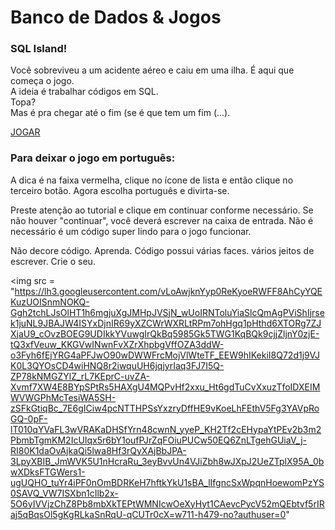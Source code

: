 # Banco de Dados & Jogos

### SQL Island!
Você sobreviveu a um acidente aéreo e caiu em uma ilha. É aqui que começa o jogo. <br>
A ideia é trabalhar códigos em SQL. <br>
Topa?<br>
Mas é pra chegar até o fim (se é que tem um fim (...).<br>

<a href="https://sql-island.informatik.uni-kl.de/"> JOGAR </a>

### Para deixar o jogo em português: 

A dica é na faixa vermelha, clique no ícone de lista e então clique no terceiro botão. Agora escolha português e divirta-se. 

Preste atenção ao tutorial e clique em continuar conforme necessário. Se não houver "continuar", você deverá escrever na caixa de entrada. 
Não é necessário é um código super lindo para o jogo funcionar. 

Não decore código. Aprenda. 
Código possui várias faces. vários jeitos de escrever. 
Crie o seu. 

<img src = "https://lh3.googleusercontent.com/vLoAwjknYyp0ReKyoeRWFF8AhCyYQEKuzUOISnmNOKQ-Ggh2tchLJsOlHT1h6mgjuXgJMHpJVSjN_wUoIRNToluYiaSlcQmAgPViShIjrsek1juNL9JBAJW4ISYxDjnIR69yXZCWrWXRLtRPm7ohHgq1pHthd6XTORg7ZJXjaU9_cOvzBOEG9UDIkkYVuwgIrQkBq5985Gk5TWG1KqBQk9cjjZljnY0zjE-tQ3xfVeuw_KKGVwINwnFvXZrXhpbgVffOZA3ddW-o3Fyh6fEjYRG4aPFJwO90wDWWFrcMojVlWteTF_EEW9hIKekiI8Q72d1j9VJK0L3QYOsCD4wiHNQ8r2iwquUH6jqjyrIaq3FJ7I5Q-ZP78kNMGZYlZ_rL7KEprC-uvZA-Xvmf7XW4E8BYpSPtRs5HAXgU4MQPvHf2xxu_Ht6gdTuCvXxuzTfoIDXEIMWVWGPhMcTesiWA5SH-zSFkGtiqBc_7E6gICiw4pcNTTHPSsYxzryDffHE9vKoeLhFEthV5Fg3YAVpRoGQ-0pF-lT010qYVaFL3wVRAKaDHSfYrn48cwnN_yyeP_KH2Tf2cEHypaYtPEv2b3m2PbmbTgmKM2IcUIqx5r6bY1oufPJrZqFOiuPUCw50EQ6ZnLTgehGUiaV_j-RI80K1daOvAjkaQi5lwa8Hf3rQyXAjBbJPA-3LpyXBIB_JmWVK5U1nHcraRu_3eyBvvUn4VJiZbh8wJXpJ2UeZTplX95A_0bwXDksFTGWers1-ugUQHO_tuYr4iPF0nOmBDRKeH7hftkYkU1sBA_lIfgncSxWpqnHoewomPzYS0SAVQ_VW7ISXbn1cIlb2x-5O6yIVVjzChZ8Pb8mbXkTEPtWMNIcwOeXyHyt1CAevcPycV52mQEbtvf5rIRaj5qBqsOl5gKgRLkaSnRqU-qCUTr0cX=w711-h479-no?authuser=0"
